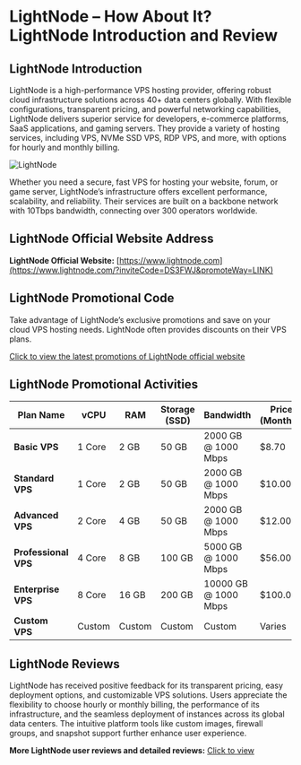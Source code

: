 # LightNode – How About It? LightNode Introduction and Review

## LightNode Introduction
LightNode is a high-performance VPS hosting provider, offering robust cloud infrastructure solutions across 40+ data centers globally. With flexible configurations, transparent pricing, and powerful networking capabilities, LightNode delivers superior service for developers, e-commerce platforms, SaaS applications, and gaming servers. They provide a variety of hosting services, including VPS, NVMe SSD VPS, RDP VPS, and more, with options for hourly and monthly billing.

![LightNode](https://github.com/user-attachments/assets/99d6a05c-0109-4be2-961d-80a8d295178e)

Whether you need a secure, fast VPS for hosting your website, forum, or game server, LightNode’s infrastructure offers excellent performance, scalability, and reliability. Their services are built on a backbone network with 10Tbps bandwidth, connecting over 300 operators worldwide.

## LightNode Official Website Address
**LightNode Official Website:** [https://www.lightnode.com](https://www.lightnode.com/?inviteCode=DS3FWJ&promoteWay=LINK)

## LightNode Promotional Code
Take advantage of LightNode’s exclusive promotions and save on your cloud VPS hosting needs. LightNode often provides discounts on their VPS plans. 

[Click to view the latest promotions of LightNode official website](https://www.lightnode.com/?inviteCode=DS3FWJ&promoteWay=LINK)

## LightNode Promotional Activities

| Plan Name                | vCPU    | RAM     | Storage (SSD) | Bandwidth        | Price (Monthly) | Purchase Link                                |
|--------------------------|---------|---------|---------------|------------------|-----------------|----------------------------------------------|
| **Basic VPS**             | 1 Core  | 2 GB    | 50 GB         | 2000 GB @ 1000 Mbps| $8.70           | [Order Now](https://www.lightnode.com/?inviteCode=DS3FWJ&promoteWay=LINK)       |
| **Standard VPS**          | 1 Core  | 2 GB    | 50 GB         | 2000 GB @ 1000 Mbps| $10.00          | [Order Now](https://www.lightnode.com/?inviteCode=DS3FWJ&promoteWay=LINK)       |
| **Advanced VPS**          | 2 Core  | 4 GB    | 50 GB         | 2000 GB @ 1000 Mbps| $12.00          | [Order Now](https://www.lightnode.com/?inviteCode=DS3FWJ&promoteWay=LINK)       |
| **Professional VPS**      | 4 Core  | 8 GB    | 100 GB        | 5000 GB @ 1000 Mbps| $56.00          | [Order Now](https://www.lightnode.com/?inviteCode=DS3FWJ&promoteWay=LINK)       |
| **Enterprise VPS**        | 8 Core  | 16 GB   | 200 GB        | 10000 GB @ 1000 Mbps| $100.00         | [Order Now](https://www.lightnode.com/?inviteCode=DS3FWJ&promoteWay=LINK)       |
| **Custom VPS**            | Custom  | Custom  | Custom         | Custom             | Varies          | [Order Now](https://www.lightnode.com/?inviteCode=DS3FWJ&promoteWay=LINK)       |

## LightNode Reviews
LightNode has received positive feedback for its transparent pricing, easy deployment options, and customizable VPS solutions. Users appreciate the flexibility to choose hourly or monthly billing, the performance of its infrastructure, and the seamless deployment of instances across its global data centers. The intuitive platform tools like custom images, firewall groups, and snapshot support further enhance user experience.

**More LightNode user reviews and detailed reviews:** [Click to view](https://www.lightnode.com/?inviteCode=DS3FWJ&promoteWay=LINK)

